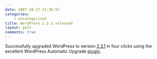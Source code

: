 ```yaml
---
date: 2007-10-27 21:36:57
categories:
    - uncategorised
title: WordPress 2.3.1 released
layout: post
comments: true
---
```

Successfully upgraded WordPress to version
[2.3.1](http://wordpress.org/development/2007/10/wordpress-231/) in four
clicks using the excellent WordPress Automatic Upgrade
[plugin](http://techie-buzz.com/wordpress-plugins/wordpress-automatic-upgrade-plugin-update.html).
